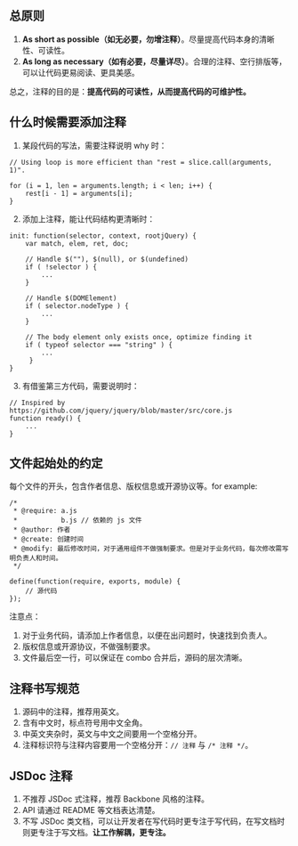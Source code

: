 ## 总原则

1. **As short as possible（如无必要，勿增注释）**。尽量提高代码本身的清晰性、可读性。
2. **As long as necessary（如有必要，尽量详尽）**。合理的注释、空行排版等，可以让代码更易阅读、更具美感。

总之，注释的目的是：**提高代码的可读性，从而提高代码的可维护性。**


## 什么时候需要添加注释

1. 某段代码的写法，需要注释说明 why 时：

```
// Using loop is more efficient than "rest = slice.call(arguments, 1)".
		
for (i = 1, len = arguments.length; i < len; i++) {
	rest[i - 1] = arguments[i];
}

```


2. 添加上注释，能让代码结构更清晰时：

```
init: function(selector, context, rootjQuery) {
    var match, elem, ret, doc;

    // Handle $(""), $(null), or $(undefined)
    if ( !selector ) {
        ...
    }

    // Handle $(DOMElement)
    if ( selector.nodeType ) {
        ...
    }

    // The body element only exists once, optimize finding it
    if ( typeof selector === "string" ) {
        ...
     }
}
```


3. 有借鉴第三方代码，需要说明时：

```
// Inspired by https://github.com/jquery/jquery/blob/master/src/core.js
function ready() {
    ...
}

```


## 文件起始处的约定

每个文件的开头，包含作者信息、版权信息或开源协议等。for example:
    

```
/*
 * @require: a.js
 *           b.js // 依赖的 js 文件
 * @author: 作者
 * @create: 创建时间
 * @modify: 最后修改时间，对于通用组件不做强制要求。但是对于业务代码，每次修改需写明负责人和时间。
 */

define(function(require, exports, module) {
   	// 源代码
});

```

注意点：

1. 对于业务代码，请添加上作者信息，以便在出问题时，快速找到负责人。
2. 版权信息或开源协议，不做强制要求。
3. 文件最后空一行，可以保证在 combo 合并后，源码的层次清晰。


##  注释书写规范

1. 源码中的注释，推荐用英文。
2. 含有中文时，标点符号用中文全角。
3. 中英文夹杂时，英文与中文之间要用一个空格分开。
4. 注释标识符与注释内容要用一个空格分开：`// 注释` 与 `/* 注释 */`。


## JSDoc 注释

1. 不推荐 JSDoc 式注释，推荐 Backbone 风格的注释。
2. API 请通过 README 等文档表达清楚。
3. 不写 JSDoc 类文档，可以让开发者在写代码时更专注于写代码，在写文档时则更专注于写文档。**让工作解耦，更专注。**

